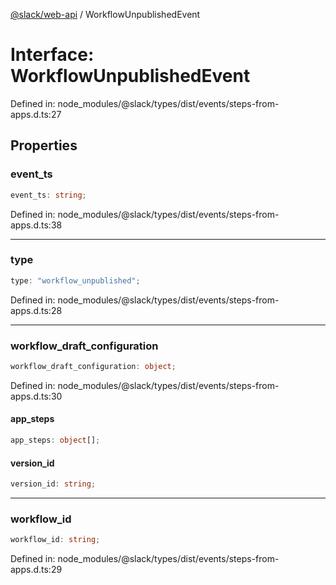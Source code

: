 [@slack/web-api](../index.md) / WorkflowUnpublishedEvent

# Interface: WorkflowUnpublishedEvent

Defined in: node\_modules/@slack/types/dist/events/steps-from-apps.d.ts:27

## Properties

### event\_ts

```ts
event_ts: string;
```

Defined in: node\_modules/@slack/types/dist/events/steps-from-apps.d.ts:38

***

### type

```ts
type: "workflow_unpublished";
```

Defined in: node\_modules/@slack/types/dist/events/steps-from-apps.d.ts:28

***

### workflow\_draft\_configuration

```ts
workflow_draft_configuration: object;
```

Defined in: node\_modules/@slack/types/dist/events/steps-from-apps.d.ts:30

#### app\_steps

```ts
app_steps: object[];
```

#### version\_id

```ts
version_id: string;
```

***

### workflow\_id

```ts
workflow_id: string;
```

Defined in: node\_modules/@slack/types/dist/events/steps-from-apps.d.ts:29
